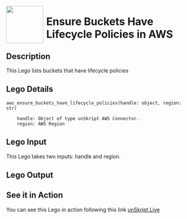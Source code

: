 [<img align="left" src="https://unskript.com/assets/favicon.png" width="100" height="100" style="padding-right: 5px">](https://unskript.com/assets/favicon.png) 
<h1>Ensure Buckets Have Lifecycle Policies in AWS</h1>

## Description
This Lego lists buckets that have lifecycle policies 

## Lego Details

    aws_ensure_buckets_have_lifecycle_policies(handle: object, region: str)
    
        handle: Object of type unSkript AWS Connector.
        region: AWS Region
## Lego Input

This Lego takes two inputs: handle and region.


## Lego Output


## See it in Action

You can see this Lego in action following this link [unSkript Live](https://us.app.unskript.io)